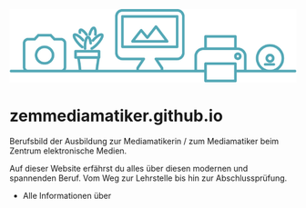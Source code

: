 ![](img/github/skyline.png)
# zemmediamatiker.github.io
Berufsbild der Ausbildung zur Mediamatikerin / zum Mediamatiker beim Zentrum elektronische Medien.

Auf dieser Website erfährst du alles über diesen modernen und spannenden Beruf. Vom Weg zur Lehrstelle bis hin zur Abschlussprüfung.

* Alle Informationen über